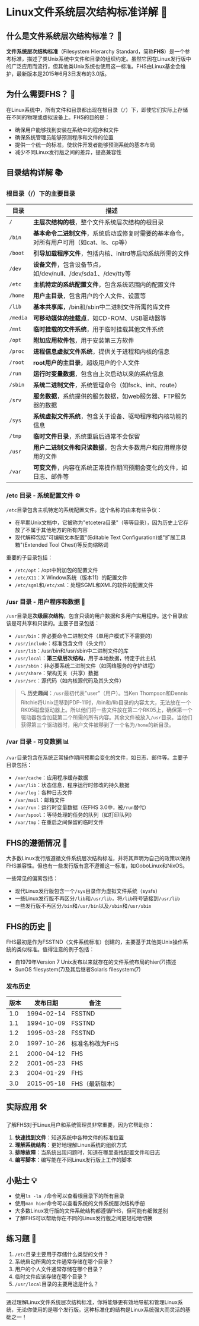 # Linux文件系统层次结构标准详解 📂

## 什么是文件系统层次结构标准？ 🤔

**文件系统层次结构标准**（Filesystem Hierarchy Standard，简称**FHS**）是一个参考标准，描述了类Unix系统中文件和目录的组织约定。虽然它因在Linux发行版中的广泛应用而流行，但其他类Unix系统也使用这一标准。FHS由Linux基金会维护，最新版本是2015年6月3日发布的3.0版。

## 为什么需要FHS？ 🎯

在Linux系统中，所有文件和目录都出现在根目录（`/`）下，即使它们实际上存储在不同的物理或虚拟设备上。FHS的目的是：

- 确保用户能够找到安装在系统中的程序和文件
- 确保系统管理员能够预测程序和文件的位置
- 提供一个统一的标准，使软件开发者能够预测系统的基本布局
- 减少不同Linux发行版之间的差异，提高兼容性

## 目录结构详解 📚

### 根目录（/）下的主要目录

| 目录 | 描述 |
|------|------|
| `/` | **主层次结构的根**，整个文件系统层次结构的根目录 |
| `/bin` | **基本命令二进制文件**，系统启动或修复时需要的基本命令，对所有用户可用（如cat、ls、cp等） |
| `/boot` | **引导加载程序文件**，包括内核、initrd等启动系统所需的文件 |
| `/dev` | **设备文件**，包含设备节点，如/dev/null、/dev/sda1、/dev/tty等 |
| `/etc` | **主机特定的系统配置文件**，包含系统范围内的配置文件 |
| `/home` | **用户主目录**，包含用户的个人文件、设置等 |
| `/lib` | **基本共享库**，/bin和/sbin中二进制文件所需的库文件 |
| `/media` | **可移动媒体的挂载点**，如CD-ROM、USB驱动器等 |
| `/mnt` | **临时挂载的文件系统**，用于临时挂载其他文件系统 |
| `/opt` | **附加应用软件包**，用于安装第三方软件 |
| `/proc` | **进程信息虚拟文件系统**，提供关于进程和内核的信息 |
| `/root` | **root用户的主目录**，超级用户的个人文件 |
| `/run` | **运行时变量数据**，包含自上次启动以来的系统信息 |
| `/sbin` | **系统二进制文件**，系统管理命令（如fsck、init、route） |
| `/srv` | **服务数据**，系统提供的服务数据，如web服务器、FTP服务器的数据 |
| `/sys` | **系统虚拟文件系统**，包含关于设备、驱动程序和内核功能的信息 |
| `/tmp` | **临时文件目录**，系统重启后通常不会保留 |
| `/usr` | **用户二进制文件和只读数据**，包含大多数用户和应用程序使用的文件 |
| `/var` | **可变文件**，内容在系统正常操作期间预期会变化的文件，如日志、邮件等 |

### /etc 目录 - 系统配置文件 ⚙️

`/etc`目录包含主机特定的系统配置文件。这个名称的由来有些争议：

- 在早期Unix文档中，它被称为"etcetera目录"（等等目录），因为历史上它存放了不属于其他地方的所有内容
- 现代解释包括"可编辑文本配置"(Editable Text Configuration)或"扩展工具箱"(Extended Tool Chest)等反向缩略词

重要的子目录包括：

- `/etc/opt`：/opt中附加包的配置文件
- `/etc/X11`：X Window系统（版本11）的配置文件
- `/etc/sgml`和`/etc/xml`：处理SGML和XML的软件的配置文件

### /usr 目录 - 用户程序和数据 👥

`/usr`目录是**次级层次结构**，包含只读的用户数据和多用户实用程序。这个目录应该是可共享和只读的。主要子目录包括：

- `/usr/bin`：非必要命令二进制文件（单用户模式下不需要的）
- `/usr/include`：标准包含文件（头文件）
- `/usr/lib`：/usr/bin和/usr/sbin中二进制文件的库
- `/usr/local`：**第三级层次结构**，用于本地数据，特定于此主机
- `/usr/sbin`：非必要系统二进制文件（如网络服务的守护进程）
- `/usr/share`：架构无关（共享）数据
- `/usr/src`：源代码（如内核源代码及其头文件）

> 🔍 **历史趣闻**：`/usr`最初代表"user"（用户）。当Ken Thompson和Dennis Ritchie将Unix迁移到PDP-11时，/bin和/lib目录的内容太大，无法放在一个RK05磁盘驱动器上。所以他们将一些文件放在第二个RK05上，确保第一个驱动器包含加载第二个所需的所有内容。其余文件被放入`/usr`目录。当他们获得第三个驱动器时，用户文件被移到了一个名为`/home`的新目录。

### /var 目录 - 可变数据 📊

`/var`目录包含在系统正常操作期间预期会变化的文件，如日志、邮件等。主要子目录包括：

- `/var/cache`：应用程序缓存数据
- `/var/lib`：状态信息，程序运行时修改的持久数据
- `/var/log`：各种日志文件
- `/var/mail`：邮箱文件
- `/var/run`：运行时变量数据（在FHS 3.0中，被`/run`替代）
- `/var/spool`：等待处理的任务的队列（如打印队列）
- `/var/tmp`：在重启之间保留的临时文件

## FHS的遵循情况 🔄

大多数Linux发行版遵循文件系统层次结构标准，并将其声明为自己的政策以保持FHS兼容性。但也有一些发行版有意不遵循这一标准，如GoboLinux和NixOS。

一些常见的偏离包括：

- 现代Linux发行版包含一个`/sys`目录作为虚拟文件系统（sysfs）
- 一些Linux发行版不再区分`/lib`和`/usr/lib`，将`/lib`符号链接到`/usr/lib`
- 一些发行版不再区分`/bin`和`/usr/bin`以及`/sbin`和`/usr/sbin`

## FHS的历史 📜

FHS最初是作为FSSTND（文件系统标准）创建的，主要基于其他类Unix操作系统的类似标准。值得注意的例子包括：

- 自1979年Version 7 Unix发布以来就存在的文件系统布局的hier(7)描述
- SunOS filesystem(7)及其后继者Solaris filesystem(7)

### 发布历史

| 版本 | 发布日期 | 备注 |
|------|----------|------|
| 1.0 | 1994-02-14 | FSSTND |
| 1.1 | 1994-10-09 | FSSTND |
| 1.2 | 1995-03-28 | FSSTND |
| 2.0 | 1997-10-26 | 标准名称改为FHS |
| 2.1 | 2000-04-12 | FHS |
| 2.2 | 2001-05-23 | FHS |
| 2.3 | 2004-01-29 | FHS |
| 3.0 | 2015-05-18 | FHS（最新版本） |

## 实际应用 🛠️

了解FHS对于Linux用户和系统管理员非常重要，因为它帮助你：

1. **快速找到文件**：知道系统中各种文件的标准位置
2. **理解系统结构**：更好地理解Linux系统的组织方式
3. **排除故障**：当系统出现问题时，知道在哪里查找配置文件和日志
4. **编写脚本**：编写能在不同Linux发行版上工作的脚本

## 小贴士 💡

- 使用`ls -la /`命令可以查看根目录下的所有目录
- 使用`man hier`命令可以查看系统的文件系统层次结构手册
- 大多数Linux发行版的文件系统结构都遵循FHS，但可能有细微差别
- 了解FHS可以帮助你在不同的Linux发行版之间更轻松地切换

## 练习题 🧩

1. `/etc`目录主要用于存储什么类型的文件？
2. 系统启动所需的文件通常存储在哪个目录？
3. 用户的个人文件通常存储在哪个目录？
4. 临时文件应该存储在哪个目录？
5. `/usr/local`目录的主要用途是什么？

---

通过理解Linux文件系统层次结构标准，你将能够更有效地导航和管理Linux系统，无论你使用的是哪个发行版。这种标准化的结构是Linux系统强大而灵活的基础之一！

